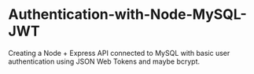 # Authentication-with-Node-MySQL-JWT
Creating a Node + Express API connected to MySQL with basic user authentication using JSON Web Tokens and maybe bcrypt.
